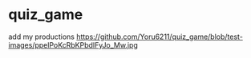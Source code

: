 # quiz_game
add my productions
https://github.com/Yoru6211/quiz_game/blob/test-images/ppelPoKcRbKPbdIFyJo_Mw.jpg
